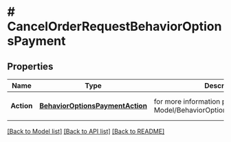 # # CancelOrderRequestBehaviorOptionsPayment


## Properties 


Name | Type | Description | Notes
------------ | ------------- | ------------- | -------------
**Action**| [**BehaviorOptionsPaymentAction**](BehaviorOptionsPaymentAction.md) |  for more information please, see Model/BehaviorOptionsPaymentAction.php  | [optional] [default to UNKNOWN]


[[Back to Model list]](../../README.md#models) [[Back to API list]](../../README.md#endpoints) [[Back to README]](../../README.md)

